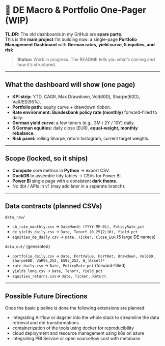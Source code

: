 # 🔧 DE Macro & Portfolio One-Pager (WIP)

**TL;DR:** The old dashboards in my GitHub are **spare parts**.  
This is the **main project** I’m building now: a single-page **Portfolio Management Dashboard** with **German rates, yield curve, 5 equities, and risk** 

> **Status:** Work in progress. The README tells you  what’s coming and how it’s structured.

---

## What the dashboard will show (one page)
- **KPI strip:** YTD, CAGR, Max Drawdown, Vol(60D), Sharpe(60D), VaR/ES(95%).
- **Portfolio path:** equity curve + drawdown ribbon.
- **Rate environment:** **Bundesbank policy rate (monthly)** forward-filled to daily.
- **German yield curve:** a few tenors (e.g., 3M / 2Y / 10Y) daily.
- **5 German equities:** daily close (EUR), **equal-weight, monthly rebalance**.
- **Risk panel:** rolling Sharpe, return histogram, current target weights.

---

## Scope (locked, so it ships)
- **Compute** core metrics in **Python** → export CSV.
- **DuckDB** to assemble tidy tables → CSVs for Power BI.
- **Power BI** single page with a consistent **dark theme**.
- No dbt / APIs in v1 (may add later in a separate branch).

---

## Data contracts (planned CSVs)

`data_raw/`
- `cb_rate_monthly.csv` → `DateMonth (YYYY-MM-01), PolicyRate_pct`
- `de_yields_daily.csv` → `Date, TenorY (0.25|2|10), Yield_pct`
- `equities_de_daily.csv` → `Date, Ticker, Close_EUR` (5 large DE names)

`data_out/` (generated)
- `portfolio_daily.csv` → `Date, PortValue, PortRet, Drawdown, Vol60D, Sharpe60D, VaR95_252, ES95_252, W_[Asset]*`
- `rate_daily.csv`      → `Date, PolicyRate_pct` (forward-filled)
- `yields_long.csv`     → `Date, TenorY, Yield_pct`
- `equities_returns.csv`→ `Date, Ticker, Return`

---

## Possible Future Directions

Once the basic pipeline is done the following extensions are planned

- Integrating Airflow or dagster into the whole stack to streamline the data retrieval and dbt transformations
- containerization of the tools using docker for reproducibility
- cloud deployment and resource management using k8s on azure 
-  integrating PBI Service or open source/low cost with metabase